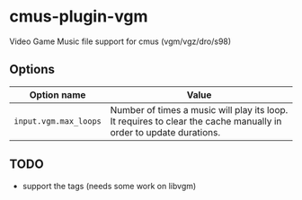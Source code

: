 # cmus-plugin-vgm
Video Game Music file support for cmus (vgm/vgz/dro/s98)

## Options

| Option name           | Value                                                                                                             |
| ----------------------| ----------------------------------------------------------------------------------------------------------------- |
| `input.vgm.max_loops` | Number of times a music will play its loop. It requires to clear the cache manually in order to update durations. |

## TODO

- support the tags (needs some work on libvgm)
